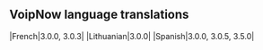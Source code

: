 ## VoipNow language translations

|French|3.0.0, 3.0.3|
|Lithuanian|3.0.0|
|Spanish|3.0.0, 3.0.5, 3.5.0|
